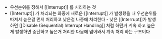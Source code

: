 - 우선순위를 정해서 [[Interrupt]] 를 처리하는 것
- [[Interrupt]] 가 처리되는 와중에 새로운 [[Interrupt]] 가 발생했을 때 우선순위를 따져서 높은걸 먼저 처리하고 낮은걸 나중에 처리한다 - 낮은 [[Interrupt]]가 발생하면 [[Disable (Sequential) Interrupt Handling]] 처럼 하던거 계속 하고 높은게 발생하면 중단하고 높은거 처리한 다음에 넘어와서 계속 처리 하는 구조이다